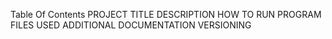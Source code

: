 Table Of Contents
PROJECT TITLE
DESCRIPTION
HOW TO RUN PROGRAM
FILES USED
ADDITIONAL DOCUMENTATION
VERSIONING

